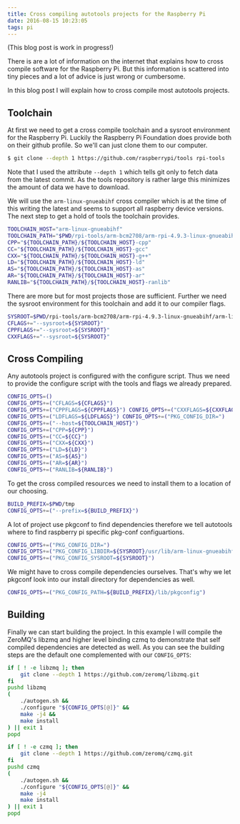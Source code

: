```yaml
---
title: Cross compiling autotools projects for the Raspberry Pi
date: 2016-08-15 10:23:05
tags: pi
---
```


(This blog post is work in progress!)

There is are a lot of information on the internet that explains how to cross
compile software for the Raspberry Pi. But this information is scattered into
tiny pieces and a lot of advice is just wrong or cumbersome.

In this blog post I will explain how to cross compile most autotools projects.

## Toolchain

At first we need to get a cross compile toolchain and a sysroot environment for
the Raspberry Pi. Luckily the Raspberry Pi Foundation does provide both on their
github profile. So we'll can just clone them to our computer.

```bash
$ git clone --depth 1 https://github.com/raspberrypi/tools rpi-tools
```

Note that I used the attribute `--depth 1` which tells git only to fetch data
from the latest commit. As the tools repository is rather large this minimizes
the amount of data we have to download.

We will use the `arm-linux-gnueabihf` cross compiler which is at the
time of this writing the latest and seems to support all raspberry device
versions. The next step to get a hold of tools the toolchain provides.

```bash
TOOLCHAIN_HOST="arm-linux-gnueabihf"
TOOLCHAIN_PATH="$PWD/rpi-tools/arm-bcm2708/arm-rpi-4.9.3-linux-gnueabihf/bin"
CPP="${TOOLCHAIN_PATH}/${TOOLCHAIN_HOST}-cpp"
CC="${TOOLCHAIN_PATH}/${TOOLCHAIN_HOST}-gcc"
CXX="${TOOLCHAIN_PATH}/${TOOLCHAIN_HOST}-g++"
LD="${TOOLCHAIN_PATH}/${TOOLCHAIN_HOST}-ld"
AS="${TOOLCHAIN_PATH}/${TOOLCHAIN_HOST}-as"
AR="${TOOLCHAIN_PATH}/${TOOLCHAIN_HOST}-ar"
RANLIB="${TOOLCHAIN_PATH}/${TOOLCHAIN_HOST}-ranlib"
```

There are more but for most projects those are sufficient. Further we need the
sysroot environment for this toolchain and add it to our compiler flags.

```bash
SYSROOT=$PWD/rpi-tools/arm-bcm2708/arm-rpi-4.9.3-linux-gnueabihf/arm-linux-gnueabihf/sysroot
CFLAGS+="--sysroot=${SYSROOT}"
CPPFLAGS+="--sysroot=${SYSROOT}"
CXXFLAGS+="--sysroot=${SYSROOT}"
```

## Cross Compiling

Any autotools project is configured with the configure script. Thus we need to
provide the configure script with the tools and flags we already prepared.

```bash
CONFIG_OPTS=()
CONFIG_OPTS+=("CFLAGS=${CFLAGS}")
CONFIG_OPTS+=("CPPFLAGS=${CPPFLAGS}") CONFIG_OPTS+=("CXXFLAGS=${CXXFLAGS}")
CONFIG_OPTS+=("LDFLAGS=${LDFLAGS}") CONFIG_OPTS+=("PKG_CONFIG_DIR=")
CONFIG_OPTS+=("--host=${TOOLCHAIN_HOST}")
CONFIG_OPTS+=("CPP=${CPP}")
CONFIG_OPTS+=("CC=${CC}")
CONFIG_OPTS+=("CXX=${CXX}")
CONFIG_OPTS+=("LD=${LD}")
CONFIG_OPTS+=("AS=${AS}")
CONFIG_OPTS+=("AR=${AR}")
CONFIG_OPTS+=("RANLIB=${RANLIB}")
```

To get the cross compiled resources we need to install them to a location of our
choosing.

```bash
BUILD_PREFIX=$PWD/tmp
CONFIG_OPTS+=("--prefix=${BUILD_PREFIX}")
```

A lot of project use pkgconf to find dependencies therefore we tell autotools
where to find raspberry pi specific pkg-conf configuartions.

```bash
CONFIG_OPTS+=("PKG_CONFIG_DIR=")
CONFIG_OPTS+=("PKG_CONFIG_LIBDIR=${SYSROOT}/usr/lib/arm-linux-gnueabihf/pkgconfig:${SYSROOT}/usr/share/pkgconfig")
CONFIG_OPTS+=("PKG_CONFIG_SYSROOT=${SYSROOT}")
```

We might have to cross compile dependencies ourselves. That's why we let pkgconf
look into our install directory for dependencies as well.

```bash
CONFIG_OPTS+=("PKG_CONFIG_PATH=${BUILD_PREFIX}/lib/pkgconfig")
```

## Building

Finally we can start building the project. In this example I will compile the
ZeroMQ's libzmq and higher level binding czmq to demonstrate that self compiled
dependencies are detected as well. As you can see the building steps are the
default one complemented with our `CONFIG_OPTS`:

```bash
if [ ! -e libzmq ]; then
    git clone --depth 1 https://github.com/zeromq/libzmq.git
fi
pushd libzmq
(
    ./autogen.sh &&
    ./configure "${CONFIG_OPTS[@]}" &&
    make -j4 &&
    make install
) || exit 1
popd

if [ ! -e czmq ]; then
    git clone --depth 1 https://github.com/zeromq/czmq.git
fi
pushd czmq
(
    ./autogen.sh &&
    ./configure "${CONFIG_OPTS[@]}" &&
    make -j4
    make install
) || exit 1
popd
```
